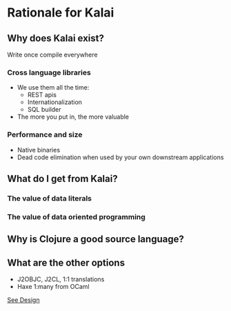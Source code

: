 # Rationale for Kalai

## Why does Kalai exist?
Write once compile everywhere

### Cross language libraries
* We use them all the time:
  - REST apis
  - Internationalization
  - SQL builder
* The more you put in, the more valuable

### Performance and size
* Native binaries
* Dead code elimination when used by your own downstream applications

## What do I get from Kalai?
### The value of data literals
### The value of data oriented programming

## Why is Clojure a good source language?

## What are the other options
* J2OBJC, J2CL, 1:1 translations
* Haxe 1:many from OCaml

[See Design](Design.md)
